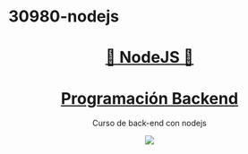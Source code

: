 # 30980-nodejs
<div align="center">
  <h1 align="center" style="color: #8cc84c"><a href="https://nodejs.org/en/">🎣 NodeJS 🚀</a></h1>
  
  <strong>
    <h1 align="center" style="color: #8cc84c">
      <a href="https://www.coderhouse.com/online/programacion-backend"><span class="subline no-shrink ch-rel" style="" ng-if="::vm.productTmp.subline" ch-style-mq="{'col-md-close': {'font-size': '2em'}}"> Programación Backend</span></a>
    </h1>
  </strong>
  <p>
    Curso de back-end con nodejs
  </p>

  <a href="https://www.coderhouse.com/online/programacion-backend">
    <img ng-if="!isSvg &amp;&amp; isImg" class="" ng-prop-src="icon" src="https://res.cloudinary.com/hdsqazxtw/image/upload/f_auto,q_auto/w_88/v1624901995/cj4pds1lawxav2nyxkig.png">
  </a>
</div>
